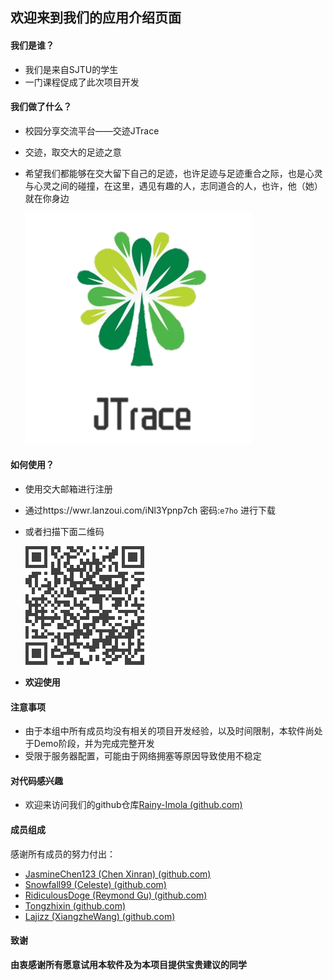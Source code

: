 ## 欢迎来到我们的应用介绍页面

#### 我们是谁？

* 我们是来自SJTU的学生
* 一门课程促成了此次项目开发

#### 我们做了什么？

* 校园分享交流平台——交迹JTrace

* 交迹，取交大的足迹之意

* 希望我们都能够在交大留下自己的足迹，也许足迹与足迹重合之际，也是心灵与心灵之间的碰撞，在这里，遇见有趣的人，志同道合的人，也许，他（她）就在你身边

  ![logo](./picture/logo.png)

#### 如何使用？

* 使用交大邮箱进行注册
* 通过https://wwr.lanzoui.com/iNl3Ypnp7ch 密码:`e7ho` 进行下载
* 或者扫描下面二维码

  ![logo](./picture/QR.png)

* **欢迎使用**

#### 注意事项

* 由于本组中所有成员均没有相关的项目开发经验，以及时间限制，本软件尚处于Demo阶段，并为完成完整开发
* 受限于服务器配置，可能由于网络拥塞等原因导致使用不稳定

#### 对代码感兴趣

* 欢迎来访问我们的github仓库[Rainy-Imola (github.com)](https://github.com/Rainy-Imola)

#### 成员组成

感谢所有成员的努力付出：

* [JasmineChen123 (Chen Xinran) (github.com)](https://github.com/JasmineChen123)
* [Snowfall99 (Celeste) (github.com)](https://github.com/Snowfall99)
* [RidiculousDoge (Reymond Gu) (github.com)](https://github.com/RidiculousDoge)
* [Tongzhixin (github.com)](https://github.com/Tongzhixin)
* [Lajizz (XiangzheWang) (github.com)](https://github.com/Lajizz)

#### 致谢

**由衷感谢所有愿意试用本软件及为本项目提供宝贵建议的同学**
